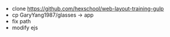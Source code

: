 - clone https://github.com/hexschool/web-layout-training-gulp
- cp GaryYang1987/glasses -> app
- fix path
- modify ejs
